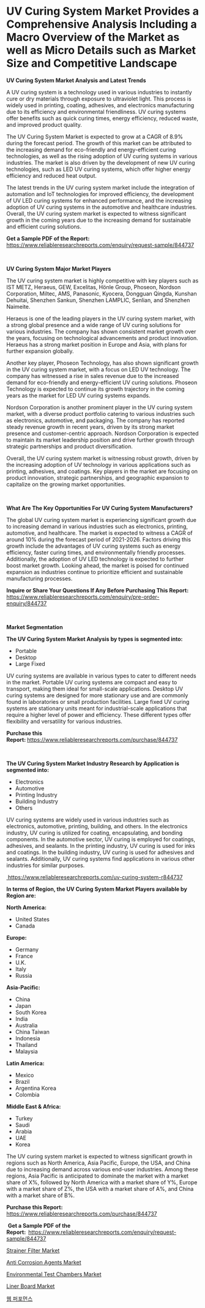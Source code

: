 <p><h1>UV Curing System Market Provides a Comprehensive Analysis Including a Macro Overview of the Market as well as Micro Details such as Market Size and Competitive Landscape</h1></p><p><strong>UV Curing System Market Analysis and Latest Trends</strong></p>
<p><p>A UV curing system is a technology used in various industries to instantly cure or dry materials through exposure to ultraviolet light. This process is widely used in printing, coating, adhesives, and electronics manufacturing due to its efficiency and environmental friendliness. UV curing systems offer benefits such as quick curing times, energy efficiency, reduced waste, and improved product quality.</p><p>The UV Curing System Market is expected to grow at a CAGR of 8.9% during the forecast period. The growth of this market can be attributed to the increasing demand for eco-friendly and energy-efficient curing technologies, as well as the rising adoption of UV curing systems in various industries. The market is also driven by the development of new UV curing technologies, such as LED UV curing systems, which offer higher energy efficiency and reduced heat output.</p><p>The latest trends in the UV curing system market include the integration of automation and IoT technologies for improved efficiency, the development of UV LED curing systems for enhanced performance, and the increasing adoption of UV curing systems in the automotive and healthcare industries. Overall, the UV curing system market is expected to witness significant growth in the coming years due to the increasing demand for sustainable and efficient curing solutions.</p></p>
<p><strong>Get a Sample PDF of the Report:&nbsp;</strong> <a href="https://www.reliableresearchreports.com/enquiry/request-sample/844737">https://www.reliableresearchreports.com/enquiry/request-sample/844737</a></p>
<p>&nbsp;</p>
<p><strong>UV Curing System Major Market Players</strong></p>
<p><p>The UV curing system market is highly competitive with key players such as IST METZ, Heraeus, GEW, Excelitas, Hönle Group, Phoseon, Nordson Corporation, Miltec, AMS, Panasonic, Kyocera, Dongguan Qingda, Kunshan Dehuitai, Shenzhen Sankun, Shenzhen LAMPLIC, Senlian, and Shenzhen Naimeite. </p><p>Heraeus is one of the leading players in the UV curing system market, with a strong global presence and a wide range of UV curing solutions for various industries. The company has shown consistent market growth over the years, focusing on technological advancements and product innovation. Heraeus has a strong market position in Europe and Asia, with plans for further expansion globally.</p><p>Another key player, Phoseon Technology, has also shown significant growth in the UV curing system market, with a focus on LED UV technology. The company has witnessed a rise in sales revenue due to the increased demand for eco-friendly and energy-efficient UV curing solutions. Phoseon Technology is expected to continue its growth trajectory in the coming years as the market for LED UV curing systems expands.</p><p>Nordson Corporation is another prominent player in the UV curing system market, with a diverse product portfolio catering to various industries such as electronics, automotive, and packaging. The company has reported steady revenue growth in recent years, driven by its strong market presence and customer-centric approach. Nordson Corporation is expected to maintain its market leadership position and drive further growth through strategic partnerships and product diversification.</p><p>Overall, the UV curing system market is witnessing robust growth, driven by the increasing adoption of UV technology in various applications such as printing, adhesives, and coatings. Key players in the market are focusing on product innovation, strategic partnerships, and geographic expansion to capitalize on the growing market opportunities.</p></p>
<p>&nbsp;</p>
<p><strong>What Are The Key Opportunities For UV Curing System Manufacturers?</strong></p>
<p><p>The global UV curing system market is experiencing significant growth due to increasing demand in various industries such as electronics, printing, automotive, and healthcare. The market is expected to witness a CAGR of around 10% during the forecast period of 2021-2026. Factors driving this growth include the advantages of UV curing systems such as energy efficiency, faster curing times, and environmentally friendly processes. Additionally, the adoption of UV LED technology is expected to further boost market growth. Looking ahead, the market is poised for continued expansion as industries continue to prioritize efficient and sustainable manufacturing processes.</p></p>
<p><strong>Inquire or Share Your Questions If Any Before Purchasing This Report:</strong> <a href="https://www.reliableresearchreports.com/enquiry/pre-order-enquiry/844737">https://www.reliableresearchreports.com/enquiry/pre-order-enquiry/844737</a></p>
<p>&nbsp;</p>
<p><strong>Market Segmentation</strong></p>
<p><strong>The UV Curing System Market Analysis by types is segmented into:</strong></p>
<p><ul><li>Portable</li><li>Desktop</li><li>Large Fixed</li></ul></p>
<p><p>UV curing systems are available in various types to cater to different needs in the market. Portable UV curing systems are compact and easy to transport, making them ideal for small-scale applications. Desktop UV curing systems are designed for more stationary use and are commonly found in laboratories or small production facilities. Large fixed UV curing systems are stationary units meant for industrial-scale applications that require a higher level of power and efficiency. These different types offer flexibility and versatility for various industries.</p></p>
<p><strong>Purchase this Report:&nbsp;</strong><a href="https://www.reliableresearchreports.com/purchase/844737">https://www.reliableresearchreports.com/purchase/844737</a></p>
<p>&nbsp;</p>
<p><strong>The UV Curing System Market Industry Research by Application is segmented into:</strong></p>
<p><ul><li>Electronics</li><li>Automotive</li><li>Printing Industry</li><li>Building Industry</li><li>Others</li></ul></p>
<p><p>UV curing systems are widely used in various industries such as electronics, automotive, printing, building, and others. In the electronics industry, UV curing is utilized for coating, encapsulating, and bonding components. In the automotive sector, UV curing is employed for coatings, adhesives, and sealants. In the printing industry, UV curing is used for inks and coatings. In the building industry, UV curing is used for adhesives and sealants. Additionally, UV curing systems find applications in various other industries for similar purposes.</p></p>
<p><a href="https://www.reliableresearchreports.com/uv-curing-system-r844737">&nbsp;https://www.reliableresearchreports.com/uv-curing-system-r844737</a></p>
<p><strong>In terms of Region, the UV Curing System Market Players available by Region are:</strong></p>
<p>
    <p> <strong> North America: </strong>
        <ul>
            <li>United States</li>
            <li>Canada</li>
        </ul>
        </p> 
    <p> <strong> Europe: </strong>
        <ul>
            <li>Germany</li>
            <li>France</li>
            <li>U.K.</li>
            <li>Italy</li>
            <li>Russia</li>
        </ul>
        </p> 
    <p> <strong> Asia-Pacific: </strong>
        <ul>
            <li>China</li>
            <li>Japan</li>
            <li>South Korea</li>
            <li>India</li>
            <li>Australia</li>
            <li>China Taiwan</li>
            <li>Indonesia</li>
            <li>Thailand</li>
            <li>Malaysia</li>
        </ul>
        </p> 
    <p> <strong> Latin America: </strong>
        <ul>
            <li>Mexico</li>
            <li>Brazil</li>
            <li>Argentina Korea</li>
            <li>Colombia</li>
        </ul>
        </p> 
    <p> <strong> Middle East & Africa: </strong>
        <ul>
            <li>Turkey</li>
            <li>Saudi</li>
            <li>Arabia</li>
            <li>UAE</li>
            <li>Korea</li>
        </ul>
    </p>
    </p>
<p><p>The UV curing system market is expected to witness significant growth in regions such as North America, Asia Pacific, Europe, the USA, and China due to increasing demand across various end-user industries. Among these regions, Asia Pacific is anticipated to dominate the market with a market share of X%, followed by North America with a market share of Y%, Europe with a market share of Z%, the USA with a market share of A%, and China with a market share of B%.</p></p>
<p><strong>Purchase this Report: </strong><a href="https://www.reliableresearchreports.com/purchase/844737">https://www.reliableresearchreports.com/purchase/844737</a></p>
<p>&nbsp;<strong>Get a Sample PDF of the Report:&nbsp;&nbsp;</strong><a href="https://www.reliableresearchreports.com/enquiry/request-sample/844737">https://www.reliableresearchreports.com/enquiry/request-sample/844737</a></p>
<p><strong></strong></p>
<p><p><a href="https://github.com/wusalecollins540tpqoz/Market-Research-Report-List-2/blob/main/strainer-filter-market.md">Strainer Filter Market</a></p><p><a href="https://issuu.com/reportprime-2/docs/anti-corrosion-agents-market-size-2030.pptx">Anti Corrosion Agents Market</a></p><p><a href="https://github.com/pjcfca/Market-Research-Report-List-2/blob/main/environmental-test-chambers-market.md">Environmental Test Chambers Market</a></p><p><a href="https://issuu.com/reportprime-2/docs/liner-board-market-size-2030.pptx">Liner Board Market</a></p><p><a href="https://github.com/royErdmtyan906778/Market-Research-Report-List-1/blob/main/257989520798.md">웹 퍼포먼스</a></p></p>